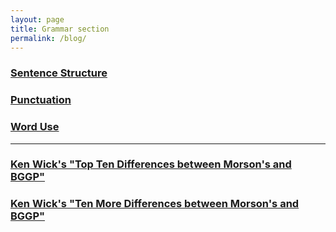 ```yaml
---
layout: page
title: Grammar section
permalink: /blog/
---
```



### [Sentence Structure]({{site.baseurl}}/structures/sentence-structure)  
### [Punctuation]({{site.baseurl}}/structures/punctuation)  
### [Word Use]({{site.baseurl}}/structures/word-use)  
---  

### [Ken Wick's "Top Ten Differences between Morson's and BGGP"]({{site.baseurl}}/structures/kw-top-ten-differences)  
### [Ken Wick's "Ten More Differences between Morson's and BGGP"]({{site.baseurl}}/structures/kw2)


<br/>
<br/>



<br/>
<br/>

